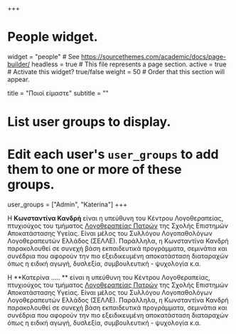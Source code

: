 +++
# People widget.
widget = "people"  # See https://sourcethemes.com/academic/docs/page-builder/
headless = true  # This file represents a page section.
active = true  # Activate this widget? true/false
weight = 50  # Order that this section will appear.

title = "Ποιοί είμαστε"
subtitle = ""

# List user groups to display.
#   Edit each user's `user_groups` to add them to one or more of these groups.
user_groups = ["Admin",
               "Katerina"]
+++

Η **Κωνσταντίνα Κανδρή** είναι η υπεύθυνη του Κέντρου Λογοθεραπείας, πτυχιούχος του τμήματος [Λογοθεραπείας Πατρών](http://logoth.upatras.gr/) της Σχολής Επιστημών Αποκατάστασης Υγείας. Είναι μέλος του Συλλόγου Λογοπαθολόγων Λογοθεραπευτών Ελλάδος (ΣΕΛΛΕ). Παράλληλα, η Κωνσταντίνα Κανδρή παρακολουθεί σε συνεχή βάση εκπαιδευτικά προγράμματα, σεμινάτια και συνέδρια που αφορούν την πιο εξειδικευμένη αποκατάσταση διαταραχών όπως η ειδική αγωγή, δυσλεξία, συμβουλευτική - ψυχολογία κ.α. 

Η **Κατερίνα ..... ** είναι η υπεύθυνη του Κέντρου Λογοθεραπείας, πτυχιούχος του τμήματος [Λογοθεραπείας Πατρών](http://logoth.upatras.gr/) της Σχολής Επιστημών Αποκατάστασης Υγείας. Είναι μέλος του Συλλόγου Λογοπαθολόγων Λογοθεραπευτών Ελλάδος (ΣΕΛΛΕ). 
Παράλληλα, η Κωνσταντίνα Κανδρή παρακολουθεί σε συνεχή βάση εκπαιδευτικά προγράμματα, σεμινάτια και συνέδρια που αφορούν την πιο εξειδικευμένη αποκατάσταση διαταραχών όπως η ειδική αγωγή, δυσλεξία, συμβουλευτική - ψυχολογία κ.α. 
